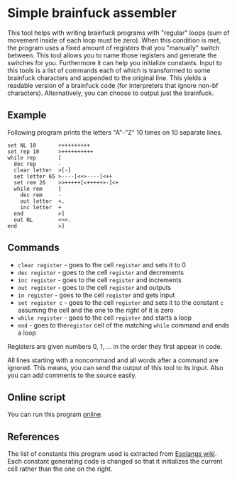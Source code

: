 # Simple brainfuck assembler

This tool helps with writing brainfuck programs with "regular" loops (sum of movement inside of each loop must be zero).
When this condition is met, the program uses a fixed amount of registers that you "manually" switch between. This tool allows you to name those registers and generate the switches for you. Furthermore it can help you initialize constants.
Input to this tools is a list of commands each of which is transformed to some brainfuck characters and appended to the original line. This yields a readable version of a brainfuck code (for interpreters that ignore non-bf characters). Alternatively, you can choose to output just the brainfuck.

## Example
Following program prints the letters "A"-"Z" 10 times on 10 separate lines.

```
set NL 10       ++++++++++
set rep 10      >++++++++++
while rep       [
  dec rep       -
  clear letter  >[-]
  set letter 65 >----[<+>----]<++
  set rem 26    >>+++++[<+++++>-]<+
  while rem     [
    dec rem     -
    out letter  <.
    inc letter  +
  end           >]
  out NL        <<<.
end             >]
```

## Commands
* `clear register` - goes to the cell `register` and sets it to 0
* `dec register` - goes to the cell `register` and decrements
* `inc register` - goes to the cell `register` and increments
* `out register` - goes to the cell `register` and outputs
* `in register` - goes to the cell `register` and gets input
* `set register c` - goes to the cell `register` and sets it to the constant `c` assuming the cell and the one to the right of it is zero
* `while register` - goes to the cell `register` and starts a loop
* `end` - goes to the`register` cell of the matching `while` command and ends a loop

Registers are given numbers 0, 1, ... in the order they first appear in code.

All lines starting with a noncommand and all words after a command are ignored. This means, you can send the output of this tool to its input. Also you can add comments to the source easily.

## Online script
You can run this program [online](https://play.nim-lang.org/#ix=3RSd).

## References
The list of constants this program used is extracted from [Esolangs wiki](https://esolangs.org/wiki/Brainfuck_constants). Each constant generating code is changed so that it initializes the current cell rather than the one on the right.
